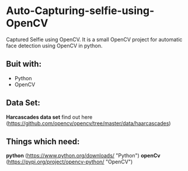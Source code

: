 # Auto-Capturing-selfie-using-OpenCV
Captured Selfie using OpenCV. It is a small OpenCV project for automatic face detection using OpenCV in python. 

## Buit with:
- Python
- OpenCV

## Data Set:
<b>Harcascades data set</b> find out here (https://github.com/opencv/opencv/tree/master/data/haarcascades)

## Things which need:
<b>python</b> (<https://www.python.org/downloads/> "Python") 
<b>openCv</b> (<https://pypi.org/project/opencv-python/> "OpenCV")
